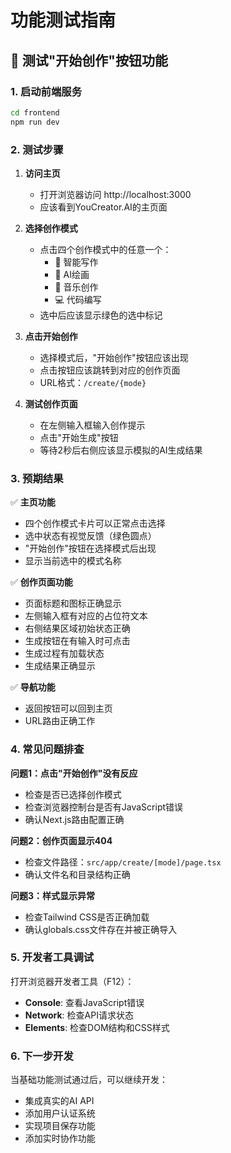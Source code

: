 # 功能测试指南

## 🎯 测试"开始创作"按钮功能

### 1. 启动前端服务
```bash
cd frontend
npm run dev
```

### 2. 测试步骤

1. **访问主页**
   - 打开浏览器访问 http://localhost:3000
   - 应该看到YouCreator.AI的主页面

2. **选择创作模式**
   - 点击四个创作模式中的任意一个：
     - 📝 智能写作
     - 🎨 AI绘画  
     - 🎵 音乐创作
     - 💻 代码编写
   - 选中后应该显示绿色的选中标记

3. **点击开始创作**
   - 选择模式后，"开始创作"按钮应该出现
   - 点击按钮应该跳转到对应的创作页面
   - URL格式：`/create/{mode}`

4. **测试创作页面**
   - 在左侧输入框输入创作提示
   - 点击"开始生成"按钮
   - 等待2秒后右侧应该显示模拟的AI生成结果

### 3. 预期结果

✅ **主页功能**
- 四个创作模式卡片可以正常点击选择
- 选中状态有视觉反馈（绿色圆点）
- "开始创作"按钮在选择模式后出现
- 显示当前选中的模式名称

✅ **创作页面功能**  
- 页面标题和图标正确显示
- 左侧输入框有对应的占位符文本
- 右侧结果区域初始状态正确
- 生成按钮在有输入时可点击
- 生成过程有加载状态
- 生成结果正确显示

✅ **导航功能**
- 返回按钮可以回到主页
- URL路由正确工作

### 4. 常见问题排查

**问题1：点击"开始创作"没有反应**
- 检查是否已选择创作模式
- 检查浏览器控制台是否有JavaScript错误
- 确认Next.js路由配置正确

**问题2：创作页面显示404**
- 检查文件路径：`src/app/create/[mode]/page.tsx`
- 确认文件名和目录结构正确

**问题3：样式显示异常**
- 检查Tailwind CSS是否正确加载
- 确认globals.css文件存在并被正确导入

### 5. 开发者工具调试

打开浏览器开发者工具（F12）：
- **Console**: 查看JavaScript错误
- **Network**: 检查API请求状态
- **Elements**: 检查DOM结构和CSS样式

### 6. 下一步开发

当基础功能测试通过后，可以继续开发：
- 集成真实的AI API
- 添加用户认证系统
- 实现项目保存功能
- 添加实时协作功能
